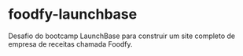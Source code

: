 # foodfy-launchbase
Desafio do bootcamp LaunchBase para construir um site completo de empresa de receitas chamada Foodfy. 
